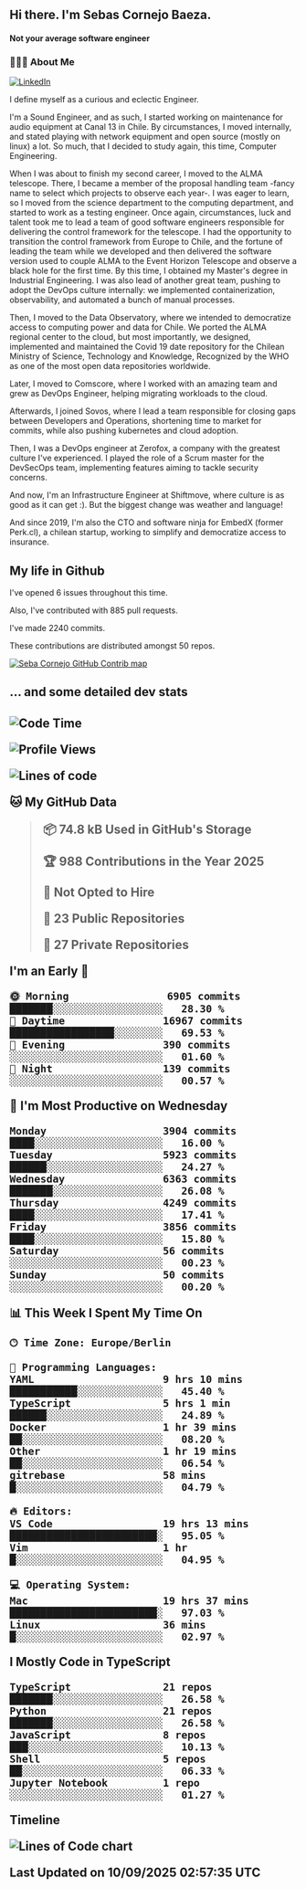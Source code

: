 <h2> Hi there.  I'm Sebas Cornejo Baeza.</h2>
<h4> Not your average software engineer</h4>
<h3> 👨🏻‍💻 About Me </h3>
<a href="http://linkedin.com/in/sebastian-cornejo-baeza/"><img alt="LinkedIn" src="https://img.shields.io/badge/Sebas%20Cornejo%20-informational?style=appveyor&logo=linkedin"></a>


I define myself as a curious and eclectic Engineer.

I'm a Sound Engineer, and as such, I started working on maintenance for audio equipment at Canal 13 in Chile.
By circumstances, I moved internally, and stated playing with network equipment and open source (mostly on linux) 
a lot. So much, that I decided to study again, this time, Computer Engineering.

When I was about to finish my second career, I moved to the ALMA telescope. There, I became a member of the proposal handling team
-fancy name to select which projects to observe each year-. 
I was eager to learn, so I moved from the science department to the computing department, and started to work as 
a testing engineer. Once again, circumstances, luck and talent took me to lead a team of good software engineers 
responsible for delivering the control framework for the telescope. I had the opportunity to transition the control framework from
Europe to Chile, and the fortune of leading the team while we developed and then delivered the software
version used to couple ALMA to the Event Horizon Telescope and observe a black hole for the first time.
By this time, I obtained my Master's degree in Industrial Engineering.
I was also lead of another great team, pushing to adopt the DevOps culture internally: we implemented containerization, observability, and automated a bunch of manual processes.

Then, I moved to the Data Observatory, where we intended to democratize access to computing power
and data for Chile. We ported the ALMA regional center to the cloud, but most importantly, we designed, implemented
and maintained the Covid 19 date repository for the Chilean Ministry of Science, Technology and Knowledge, Recognized by the WHO as one of the most open
data repositories worldwide.

Later, I moved to Comscore, where I worked with an amazing team and grew as DevOps Engineer, helping migrating workloads to the cloud.

Afterwards, I joined Sovos, where I lead a team responsible for closing gaps between Developers and Operations, shortening time to market for commits, while
also pushing kubernetes and cloud adoption.

Then, I was a DevOps engineer at Zerofox, a company with the greatest culture I've experienced. I played the role of a Scrum master for the DevSecOps team,
implementing features aiming to tackle security concerns.

And now, I'm an Infrastructure Engineer at Shiftmove, where culture is as good as it can get :). But the biggest change was weather and language!
 
And since 2019, I'm also the CTO and software ninja for EmbedX (former Perk.cl), a chilean startup, working to simplify and democratize access to insurance.

<h2> My life in Github </h2>

I've opened 6 issues throughout this time.

Also, I've contributed with 885 pull requests.

I've made 2240 commits.

These contributions are distributed amongst 50 repos.

<a href="https://github.com/scornejob/scornejob">
  <picture>
    <source media="(prefers-color-scheme: dark)" srcset="https://raw.githubusercontent.com/scornejob/scornejob/master/profile-3d-contrib/profile-night-green.svg">
    <img alt="Seba Cornejo GitHub Contrib map" src="https://raw.githubusercontent.com/scornejob/scornejob/master/profile-3d-contrib/profile-gitblock.svg">
  </picture>
</a>

<h2>... and some detailed dev stats<h2>

<!--START_SECTION:waka-->
![Code Time](http://img.shields.io/badge/Code%20Time-1%2C321%20hrs%207%20mins-blue)

![Profile Views](http://img.shields.io/badge/Profile%20Views-0-blue)

![Lines of code](https://img.shields.io/badge/From%20Hello%20World%20I%27ve%20Written-11.6%20million%20lines%20of%20code-blue)

**🐱 My GitHub Data** 

> 📦 74.8 kB Used in GitHub's Storage 
 > 
> 🏆 988 Contributions in the Year 2025
 > 
> 🚫 Not Opted to Hire
 > 
> 📜 23 Public Repositories 
 > 
> 🔑 27 Private Repositories 
 > 
**I'm an Early 🐤** 

```text
🌞 Morning                6905 commits        ███████░░░░░░░░░░░░░░░░░░   28.30 % 
🌆 Daytime                16967 commits       █████████████████░░░░░░░░   69.53 % 
🌃 Evening                390 commits         ░░░░░░░░░░░░░░░░░░░░░░░░░   01.60 % 
🌙 Night                  139 commits         ░░░░░░░░░░░░░░░░░░░░░░░░░   00.57 % 
```
📅 **I'm Most Productive on Wednesday** 

```text
Monday                   3904 commits        ████░░░░░░░░░░░░░░░░░░░░░   16.00 % 
Tuesday                  5923 commits        ██████░░░░░░░░░░░░░░░░░░░   24.27 % 
Wednesday                6363 commits        ███████░░░░░░░░░░░░░░░░░░   26.08 % 
Thursday                 4249 commits        ████░░░░░░░░░░░░░░░░░░░░░   17.41 % 
Friday                   3856 commits        ████░░░░░░░░░░░░░░░░░░░░░   15.80 % 
Saturday                 56 commits          ░░░░░░░░░░░░░░░░░░░░░░░░░   00.23 % 
Sunday                   50 commits          ░░░░░░░░░░░░░░░░░░░░░░░░░   00.20 % 
```


📊 **This Week I Spent My Time On** 

```text
🕑︎ Time Zone: Europe/Berlin

💬 Programming Languages: 
YAML                     9 hrs 10 mins       ███████████░░░░░░░░░░░░░░   45.40 % 
TypeScript               5 hrs 1 min         ██████░░░░░░░░░░░░░░░░░░░   24.89 % 
Docker                   1 hr 39 mins        ██░░░░░░░░░░░░░░░░░░░░░░░   08.20 % 
Other                    1 hr 19 mins        ██░░░░░░░░░░░░░░░░░░░░░░░   06.54 % 
gitrebase                58 mins             █░░░░░░░░░░░░░░░░░░░░░░░░   04.79 % 

🔥 Editors: 
VS Code                  19 hrs 13 mins      ████████████████████████░   95.05 % 
Vim                      1 hr                █░░░░░░░░░░░░░░░░░░░░░░░░   04.95 % 

💻 Operating System: 
Mac                      19 hrs 37 mins      ████████████████████████░   97.03 % 
Linux                    36 mins             █░░░░░░░░░░░░░░░░░░░░░░░░   02.97 % 
```

**I Mostly Code in TypeScript** 

```text
TypeScript               21 repos            ███████░░░░░░░░░░░░░░░░░░   26.58 % 
Python                   21 repos            ███████░░░░░░░░░░░░░░░░░░   26.58 % 
JavaScript               8 repos             ███░░░░░░░░░░░░░░░░░░░░░░   10.13 % 
Shell                    5 repos             ██░░░░░░░░░░░░░░░░░░░░░░░   06.33 % 
Jupyter Notebook         1 repo              ░░░░░░░░░░░░░░░░░░░░░░░░░   01.27 % 
```



**Timeline**

![Lines of Code chart](https://raw.githubusercontent.com/scornejob/scornejob/master/assets/bar_graph.png)


 Last Updated on 10/09/2025 02:57:35 UTC
<!--END_SECTION:waka-->
